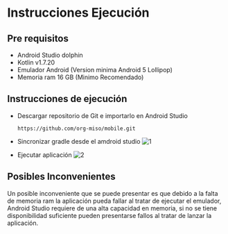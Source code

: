 # Instrucciones Ejecución


## Pre requisitos

- Android Studio dolphin
- Kotlin v1.7.20
- Emulador Android (Version minima Android 5 Lollipop)
- Memoria ram 16 GB (Minimo Recomendado)

## Instrucciones de ejecución

* Descargar repositorio de Git e importarlo en Android Studio

    ```
    https://github.com/org-miso/mobile.git
    ```
    
- Sincronizar gradle desde el amdroid studio
    ![1](https://user-images.githubusercontent.com/3527273/200212909-def42257-58ec-4316-b3e8-fc6db2bff47e.jpg)
    
- Ejecutar aplicación
    ![2](https://user-images.githubusercontent.com/3527273/200213091-65a27a76-bed5-432a-9649-4b43e4202357.jpg)


## Posibles Inconvenientes
Un posible inconveniente que se puede presentar es que debido a la falta de memoria ram la aplicación pueda fallar al tratar de ejecutar el emulador, Android Studio requiere de una alta capacidad en memoria, si no se tiene disponibilidad suficiente pueden presentarse fallos al tratar de lanzar la aplicación.
